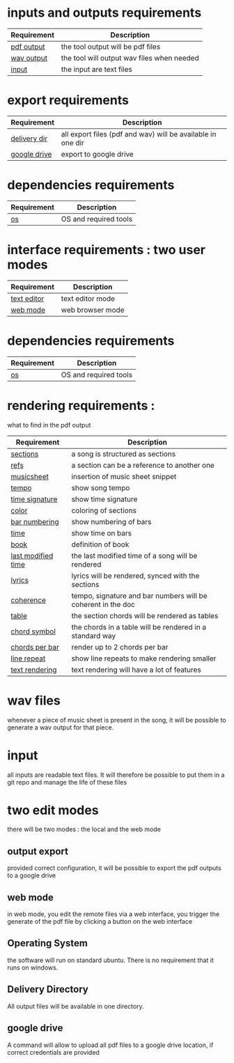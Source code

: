 # inputs and outputs requirements

| Requirement                    | Description                                |
|--------------------------------|--------------------------------------------|
| [pdf output](io.md#srs/output) | the tool output will be pdf files          |
| [wav output](io.md#srs/wav)    | the tool will output wav files when needed |
| [input](#srs/input)            | the input are text files                   |


# export requirements

| Requirement                    | Description            |
|--------------------------------|------------------------|
| [delivery dir](#srs/delivery-dir)| all export files (pdf and wav) will be available in one dir |
| [google drive](#srs/gdrive) | export to google drive |


# dependencies requirements
| Requirement      | Description                                            |
|------------------|--------------------------------------------------------|
| [os](#srs/os) | OS and required tools |


# interface requirements : two user modes
| Requirement                                     | Description                 |
|-------------------------------------------------|-----------------------------|
| [text editor](<a name="srs/text-editor-mode"/>) | text editor mode            |
| [web mode](local.md#local)                     | web browser mode |


# dependencies requirements
| Requirement              | Description                                            |
|--------------------------|--------------------------------------------------------|
| [os](<a name="srs/os"/>) | OS and required tools |


# rendering requirements :

what to find in the pdf output

| Requirement                                            | Description                                                  |
|--------------------------------------------------------|--------------------------------------------------------------|
| [sections](render.md#sections)                         | a song is structured as sections                             |
| [refs](<a name="srs/references"/>)                     | a section can be a reference to another one                  |
| [musicsheet](render.md#musicsnippet)                   | insertion of music sheet snippet                             |
| [tempo](render.md#tempo)                               | show song tempo                                              |
| [time signature](render.md#time-signature)             | show time signature                                          |
| [color](<a name="srs/color"/>)                         | coloring of sections                                         |
| [bar numbering](<a name="srs/barnumber"/>)             | show numbering of bars                                       |
| [time](<a name="srs/time"/>)                           | show time on bars                                            |
| [book](<a name="srs/book"/>)                           | definition of book                                           |
| [last modified time](<a name="srs/lastmodifiedtime"/>) | the last modified time of a song will be rendered            |
| [lyrics](<a name="srs/lyrics"/>)                       | lyrics will be rendered, synced with the sections            |
| [coherence](render.md#coherence)                       | tempo, signature and bar numbers will be coherent in the doc |
| [table](render.md#grid)                                | the section chords will be rendered as tables                |
| [chord symbol](render.md#chord-symbol)                 | the chords in a table will be rendered in a standard way     |
| [chords per bar](render.md#chords-per-bar)             | render up to 2 chords per bar                                |
| [line repeat](render.md#line-repeat)                   | show line repeats to make rendering smaller                  |
| [text rendering](render.md#text-rendering)  | text rendering will have a lot of features                   |







# <a id="srs/wav"/> wav files

whenever a piece of music sheet is present in the song, it will be possible to generate a wav output for
that piece.

# <a id="srs/input"/> input

all inputs are readable text files. It will therefore be possible to put them in a git repo and manage the
life of these files


# <a name="srs/mode"/> two edit modes

there will be two modes : the local and the web mode




## output export

provided correct configuration, it will be possible to export the pdf outputs to a google drive

## web mode

in web mode, you edit the remote files via a web interface, you trigger the generate of the pdf file by
clicking a button on the web interface

## <a id="srs/os"/> Operating System

the software will run on standard ubuntu. There is no requirement that it runs on windows.


## <a id="srs/delivery-dir"/> Delivery Directory

All output files will be available in one directory.

## <a id="srs/gdrive"/> google drive

A command will allow to upload all pdf files to a google drive location,
if correct credentials are provided
